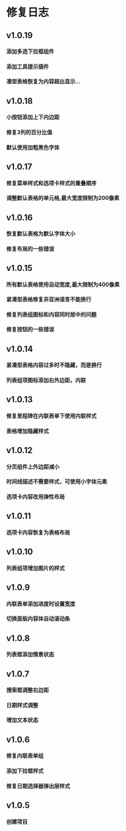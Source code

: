 修复日志
=========


v1.0.19
----
#### 添加多选下拉框组件
#### 添加工具提示插件
#### 凑型表格恢复为内容超出显示...

v1.0.18
----
#### 小按钮添加上下内边距
#### 修复3列的百分比值
#### 默认使用加粗黑色字体

v1.0.17
----
#### 修复菜单样式和选项卡样式的重叠顺序
#### 调整默认表格的单元格,最大宽度限制为200像素

v1.0.16
----
#### 恢复默认表格为默认字体大小
#### 修复布局的一些错误

v1.0.15
----
#### 所有默认表格使用自动宽度,最大限制为400像素
#### 紧凑型表格修复非亚洲语言不能换行
#### 修复列表组图标和内容同时居中的问题
#### 修复按钮的一些错误

v1.0.14
----
#### 紧凑型表格内容过多时不隐藏，而是换行
#### 列表组项图标添加右外边距，内联

v1.0.13
----
#### 修复里程碑在内联表单下使用内联样式
#### 表格增加隐藏样式

v1.0.12
----
#### 分页组件上外边距减小
#### 时间线描述不需要样式，可使用小字体元素
#### 选项卡内容改用弹性布局

v1.0.11
----
#### 选项卡内容恢复为表格布局

v1.0.10
----
#### 列表组项增加图片的样式

v1.0.9
----
#### 内联表单添加进度时设置宽度
#### 切换面板内容体自动滚动条

v1.0.8
----
#### 列表框添加情景状态

v1.0.7
----
#### 搜索框调整右边距
#### 日期样式调整
#### 增加文本状态

v1.0.6
-----
#### 修复内联表单组
#### 添加下拉框样式
#### 修复日期选择器弹出层样式

v1.0.5
-----
#### 创建项目